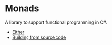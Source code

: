 Monads
======
A library to support functional programming in C#.

* [Either](docs/either.md)
* [Building from source code](docs/building.md)
